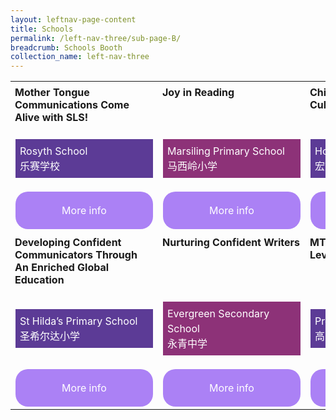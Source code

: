```yaml
---
layout: leftnav-page-content
title: Schools
permalink: /left-nav-three/sub-page-B/
breadcrumb: Schools Booth
collection_name: left-nav-three
---
```

<style>
.tdHead{
 vertical-align: top;
 padding: 7px;
   
 
}
.bottomBoxOdd{
background-color: #5c3b96;
padding: 7px;
color: #ffffff;
  
line-height :1.5rem !important;
}
.bottomBoxEven{
  background-color: #8d3278;
  padding: 7px;
  color: #ffffff;
  
  line-height :1.5rem !important;
}
.baseTD{
width:25%
}
 
.btnInfo {
    background: #ab81f5;
    color: #fff !important;
    display: block;
    padding: 20px 10px;
    text-align: center;
    text-decoration: none !important;
    width: 200px;
    border-radius: 20px !important;  
}
.btnInfo {
    -webkit-border-radius: 20px;
    -moz-border-radius: 20px;
    -ms-border-radius: 20px;
    -o-border-radius: 20px;
}
.btnInfo:hover {
    background: #583399;
}
</style>
<table style="width:100%;" cellspacing="20" cellpadding="20">

<tr>
  <td class="baseTD tdHead">
   <b>Mother Tongue Communications Come Alive with SLS!</b><br>
  </td>
  <td class="baseTD tdHead"> <b>Joy in Reading</b><br>
  </td>
  <td class="baseTD tdHead"> <b>Chinese Language Camp; Cultural Fortnight</b><br>
  </td>
  <td class="baseTD tdHead"><b>CL eXcite - Joy of Learning</b><br>
  </td>
</tr>
<tr>
<td class="baseTD ">
  <p class="bottomBoxOdd">Rosyth School<br>乐赛学校 </p></td>
 
<td class="baseTD ">
   <p class="bottomBoxEven">Marsiling Primary School<br>马西岭小学 </p> </td>
 
<td class="baseTD ">
 <p class="bottomBoxOdd">Hong Wen School<br>宏文学校
</p></td>
<td class="baseTD">
 <p class="bottomBoxEven">Xingnan Primary School<br>醒南小学
</p> 
</td>
</tr>
  <tr>
    <td> 
	    <a href="https://event-reg.biz/Registration/MTLSSynopsis?Session=c1"  class="btnInfo">More info</a>
    </td>
    <td> 
		<a href="https://event-reg.biz/Registration/MTLSSynopsis?Session=c2"  class="btnInfo">More info</a>
    </td>
    <td>
	    <a href="https://event-reg.biz/Registration/MTLSSynopsis?Session=c3"  class="btnInfo">More info</a>
    </td>
    <td>
   	    <a href="https://event-reg.biz/Registration/MTLSSynopsis?Session=c4"  class="btnInfo">More info</a>
    </td>
  </tr>
  <tr>
  <td class="baseTD tdHead">
   <b>Developing Confident Communicators Through An Enriched Global Education</b><br>
  </td>
  <td class="baseTD tdHead"> <b>Nurturing Confident Writers</b><br>
  </td>
  <td class="baseTD tdHead"> <b>MTL Education at the Pre-U Level</b><br>
  </td>
  <td class="baseTD tdHead"><b>Active Learning, Joyful Learners through the use of ICT Platforms</b><br>
  </td>
</tr>
<tr>
<td class="baseTD ">
  <p class="bottomBoxOdd">St Hilda’s Primary School<br> 圣希尔达小学 </p></td>
 
<td class="baseTD ">
   <p class="bottomBoxEven">Evergreen Secondary School<br>永青中学 </p> </td>
 
<td class="baseTD ">
 <p class="bottomBoxOdd">Pre-U<br>高中
</p></td>
<td class="baseTD">
 <p class="bottomBoxEven">Princess Elizabeth Primary School
</p> 
</td>
</tr>
  <tr>
    <td> 
	    <a href="https://event-reg.biz/Registration/MTLSSynopsis?Session=c1"  class="btnInfo">More info</a>
    </td>
    <td> 
		<a href="https://event-reg.biz/Registration/MTLSSynopsis?Session=c2"  class="btnInfo">More info</a>
    </td>
    <td>
	    <a href="https://event-reg.biz/Registration/MTLSSynopsis?Session=c3"  class="btnInfo">More info</a>
    </td>
    <td>
   	    <a href="https://event-reg.biz/Registration/MTLSSynopsis?Session=c4"  class="btnInfo">More info</a>
    </td>
  </tr>
  
</table> 
